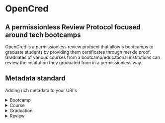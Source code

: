 # OpenCred

## A permissionless Review Protocol focused around tech bootcamps

OpenCred is a permissionless review protocol that allow's bootcamps to graduate students by providing them certificates through merkle proof. Graduates of various courses from a bootcamp/educational institutions can review the institution they graduated from in a permissionless way.

## Metadata standard

Adding rich metadata to your URI's

<details>
	<summary>
	Bootcamp 
	</summary>

```
{
  "name": "",
  "about": "",
  "location": "",
}
```

</details>
<details>
	<summary>
	Course
	</summary>

```
{
  "name": "",
  "cost": "",
  "duration": "",
  "locations": "",
  "description": "",
  "subjects": "",
}

```

</details>
<details>
	<summary>
	Graduation
	</summary>

```
{
  "date": "",
  "graduates": [
    "0xf39Fd6e51aad88F6F4ce6aB8827279cffFb92266",
    "0x70997970C51812dc3A010C7d01b50e0d17dc79C8",
	.
	.
	.
    "0xa0Ee7A142d267C1f36714E4a8F75612F20a79720",
  ],
}

```

</details>

<details>
	<summary>
	Review
	</summary>

```

{
  "reviewer": "",
  "email": "",
  "title": "",
  "body": "",
  "rating": "",
  "batch": "",
  "courseId": "",
}

```

</details>
